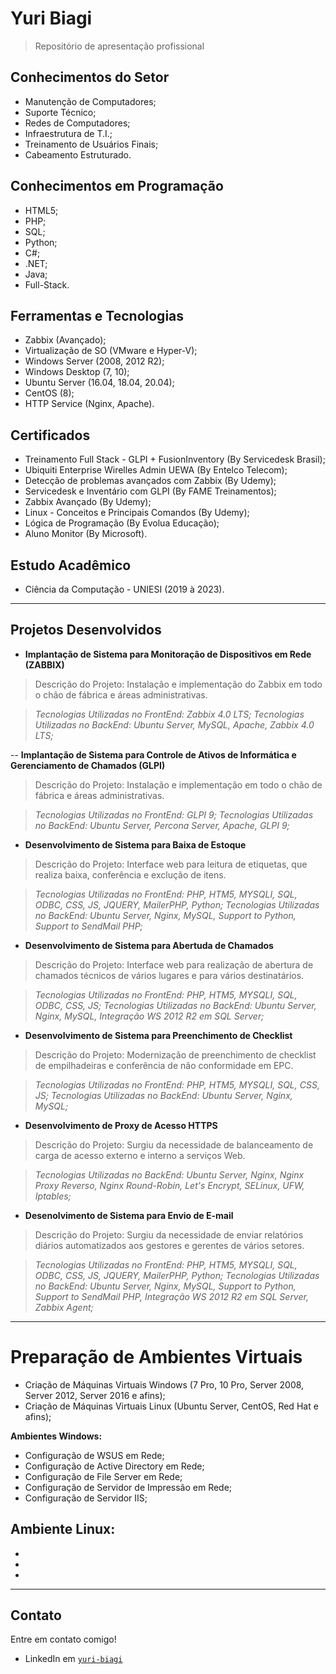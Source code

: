 # Yuri Biagi

> Repositório de apresentação profissional

## Conhecimentos do Setor

- Manutenção de Computadores;
- Suporte Técnico;
- Redes de Computadores;
- Infraestrutura de T.I.;
- Treinamento de Usuários Finais;
- Cabeamento Estruturado.

## Conhecimentos em Programação

- HTML5;
- PHP;
- SQL;
- Python;
- C#;
- .NET;
- Java;
- Full-Stack.

## Ferramentas e Tecnologias

- Zabbix (Avançado);
- Virtualização de SO (VMware e Hyper-V);
- Windows Server (2008, 2012 R2);
- Windows Desktop (7, 10);
- Ubuntu Server (16.04, 18.04, 20.04);
- CentOS (8);
- HTTP Service (Nginx, Apache).

## Certificados

- Treinamento Full Stack - GLPI + FusionInventory (By Servicedesk Brasil);
- Ubiquiti Enterprise Wirelles Admin UEWA (By Entelco Telecom);
- Detecção de problemas avançados com Zabbix (By Udemy);
- Servicedesk e Inventário com GLPI (By FAME Treinamentos);
- Zabbix Avançado (By Udemy);
- Linux - Conceitos e Principais Comandos (By Udemy);
- Lógica de Programação (By Evolua Educação);
- Aluno Monitor (By Microsoft).

## Estudo Acadêmico

- Ciência da Computação - UNIESI (2019 à 2023).

---

## Projetos Desenvolvidos

- **Implantação de Sistema para Monitoração de Dispositivos em Rede (ZABBIX)**
> Descrição do Projeto: Instalação e implementação do Zabbix em todo o chão de fábrica e áreas administrativas.

> *Tecnologias Utilizadas no FrontEnd: Zabbix 4.0 LTS;*
> *Tecnologias Utilizadas no BackEnd: Ubuntu Server, MySQL, Apache, Zabbix 4.0 LTS;*

-- **Implantação de Sistema para Controle de Ativos de Informática e Gerenciamento de Chamados (GLPI)**
> Descrição do Projeto: Instalação e implementação em todo o chão de fábrica e áreas administrativas.

> *Tecnologias Utilizadas no FrontEnd: GLPI 9;*
> *Tecnologias Utilizadas no BackEnd: Ubuntu Server, Percona Server, Apache, GLPI 9;*

- **Desenvolvimento de Sistema para Baixa de Estoque**
> Descrição do Projeto: Interface web para leitura de etiquetas, que realiza baixa, conferência e exclução de itens.

> *Tecnologias Utilizadas no FrontEnd: PHP, HTM5, MYSQLI, SQL, ODBC, CSS, JS, JQUERY, MailerPHP, Python;*
> *Tecnologias Utilizadas no BackEnd: Ubuntu Server, Nginx, MySQL, Support to Python, Support to SendMail PHP;*

- **Desenvolvimento de Sistema para Abertuda de Chamados**
> Descrição do Projeto: Interface web para realização de abertura de chamados técnicos de vários lugares e para vários destinatários.

> *Tecnologias Utilizadas no FrontEnd: PHP, HTM5, MYSQLI, SQL, ODBC, CSS, JS;*
> *Tecnologias Utilizadas no BackEnd: Ubuntu Server, Nginx, MySQL, Integração WS 2012 R2 em SQL Server;*

- **Desenvolvimento de Sistema para Preenchimento de Checklist**
> Descrição do Projeto: Modernização de preenchimento de checklist de empilhadeiras e conferência de não conformidade em EPC.

> *Tecnologias Utilizadas no FrontEnd: PHP, HTM5, MYSQLI, SQL, CSS, JS;*
> *Tecnologias Utilizadas no BackEnd: Ubuntu Server, Nginx, MySQL;*

- **Desenvolvimento de Proxy de Acesso HTTPS**
> Descrição do Projeto: Surgiu da necessidade de balanceamento de carga de acesso externo e interno a serviços Web.

> *Tecnologias Utilizadas no BackEnd: Ubuntu Server, Nginx, Nginx Proxy Reverso, Nginx Round-Robin, Let's Encrypt, SELinux, UFW, Iptables;*

- **Desenolvimento de Sistema para Envio de E-mail**
> Descrição do Projeto: Surgiu da necessidade de enviar relatórios diários automatizados aos gestores e gerentes de vários setores.

> *Tecnologias Utilizadas no FrontEnd: PHP, HTM5, MYSQLI, SQL, ODBC, CSS, JS, JQUERY, MailerPHP, Python;*
> *Tecnologias Utilizadas no BackEnd: Ubuntu Server, Nginx, MySQL, Support to Python, Support to SendMail PHP, Integração WS 2012 R2 em SQL Server, Zabbix Agent;*

---

# Preparação de Ambientes Virtuais

- Criação de Máquinas Virtuais Windows (7 Pro, 10 Pro, Server 2008, Server 2012, Server 2016 e afins);
- Criação de Máquinas Virtuais Linux (Ubuntu Server, CentOS, Red Hat e afins);

**Ambientes Windows:**
- Configuração de WSUS em Rede;
- Configuração de Active Directory em Rede;
- Configuração de File Server em Rede;
- Configuração de Servidor de Impressão em Rede;
- Configuração de Servidor IIS;

**Ambiente Linux:**
- 
- 
- 
- 

---

## Contato

Entre em contato comigo!

- LinkedIn em <a href="http://https://www.linkedin.com/in/yuri-biagi/" target="_blank"> `yuri-biagi` </a>
